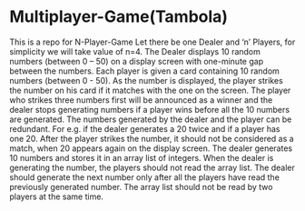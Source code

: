 # Multiplayer-Game(Tambola)
This is a repo for N-Player-Game
Let there be one Dealer and ‘n’ Players, for simplicity we will take value of n=4. The Dealer displays 10 random numbers (between 0 – 50)
on a display screen with one-minute gap between the numbers. Each player is given a card containing 10
random numbers (between 0 - 50). As the number is displayed, the player strikes the number on his card
if it matches with the one on the screen. The player who strikes three numbers first will be announced as a
winner and the dealer stops generating numbers if a player wins before all the 10 numbers are
generated. The numbers generated by the dealer and the player can be redundant. For e.g. if the
dealer generates a 20 twice and if a player has one 20. After the player strikes the number, it should
not be considered as a match, when 20 appears again on the display screen.
The dealer generates 10 numbers and stores it in an array list of integers. When the dealer
is generating the number, the players should not read the array list. The dealer should generate the
next number only after all the players have read the previously generated number. The array list should
not be read by two players at the same time. 

